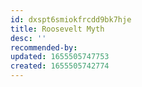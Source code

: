 ```yaml
---
id: dxspt6smiokfrcdd9bk7hje
title: Roosevelt Myth
desc: ''
recommended-by:
updated: 1655505747753
created: 1655505742774
---
```


